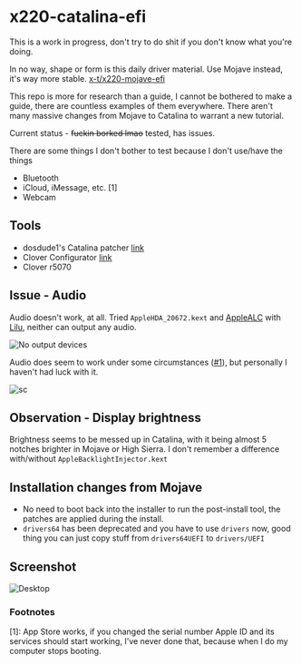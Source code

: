 # x220-catalina-efi

This is a work in progress, don't try to do shit if you don't know what you're doing.

In no way, shape or form is this daily driver material. Use Mojave instead, it's way more stable. [x-t/x220-mojave-efi](https://github.com/x-t/x220-mojave-efi)

This repo is more for research than a guide, I cannot be bothered to make a guide, there are countless examples of them everywhere. There aren't many massive changes from Mojave to Catalina to warrant a new tutorial.

Current status - ~~fuckin borked lmao~~ tested, has issues.

There are some things I don't bother to test because I don't use/have the things
* Bluetooth
* iCloud, iMessage, etc. [1]
* Webcam

## Tools

* dosdude1's Catalina patcher [link](http://dosdude1.com/catalina/)
* Clover Configurator [link](https://mackie100projects.altervista.org/download-clover-configurator/)
* Clover r5070

## Issue - Audio

Audio doesn't work, at all. Tried `AppleHDA_20672.kext` and [AppleALC](https://github.com/acidanthera/AppleALC) with [Lilu](https://github.com/acidanthera/Lilu), neither can output any audio.

![No output devices](https://i.arxius.io/62337b3b.png)

Audio does seem to work under some circumstances ([#1](https://github.com/x-t/x220-catalina-efi/issues/1)), but personally I haven't had luck with it.

![sc](https://i.arxius.io/d20e0112.png)

## Observation - Display brightness

Brightness seems to be messed up in Catalina, with it being almost 5 notches brighter in Mojave or High Sierra. I don't remember a difference with/without `AppleBacklightInjector.kext`

## Installation changes from Mojave

* No need to boot back into the installer to run the post-install tool, the patches are applied during the install.
* `drivers64` has been deprecated and you have to use `drivers` now, good thing you can just copy stuff from `drivers64UEFI` to `drivers/UEFI`

## Screenshot

![Desktop](https://i.arxius.io/99c49b7b.png)

### Footnotes

[1]: App Store works, if you changed the serial number Apple ID and its services should start working, I've never done that, because when I do my computer stops booting.

